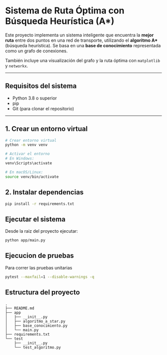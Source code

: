 # Sistema de Ruta Óptima con Búsqueda Heurística (A*)

Este proyecto implementa un sistema inteligente que encuentra la **mejor ruta** entre dos puntos en una red de transporte, utilizando el **algoritmo A\*** (búsqueda heurística). Se basa en una **base de conocimiento** representada como un grafo de conexiones.

También incluye una visualización del grafo y la ruta óptima con `matplotlib` y `networkx`.

---

## Requisitos del sistema

- Python 3.8 o superior  
- pip  
- Git (para clonar el repositorio)

---

## 1. Crear un entorno virtual

```bash
# Crear entorno virtual
python -m venv venv

# Activar el entorno
# En Windows:
venv\Scripts\activate

# En macOS/Linux:
source venv/bin/activate
```

## 2. Instalar dependencias

```bash
pip install -r requirements.txt
```

## Ejecutar el sistema

Desde la raiz del proyecto ejecutar:

```bash
python app/main.py
```

## Ejecucion de pruebas

Para correr las pruebas unitarias

```bash
pytest --maxfail=1 --disable-warnings -q
```

## Estructura del proyecto

```
.
├── README.md
├── app
│   ├── __init__.py
│   ├── algoritmo_a_star.py
│   ├── base_conocimiento.py
│   └── main.py
├── requirements.txt
└── test
    ├── __init__.py
    └── test_algoritmo.py
```